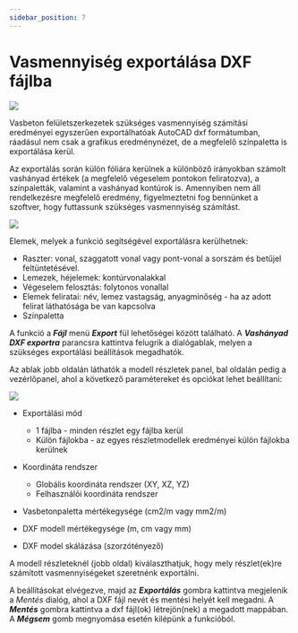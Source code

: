 ```yaml
---
sidebar_position: 7
---
```

# Vasmennyiség exportálása DXF fájlba

<!-- wp:image {"align":"center","id":7589,"width":599,"height":351,"sizeSlug":"full","linkDestination":"media"} -->

[![](https://Consteelsoftware.com/wp-content/uploads/2021/04/3-6-export-DXF-.jpg)](./img/wp-content-uploads-2021-04-3-6-export-DXF-.jpg)

<!-- /wp:image -->

<!-- wp:paragraph -->

Vasbeton felületszerkezetek szükséges vasmennyiség számítási eredményei egyszerűen exportálhatóak AutoCAD dxf formátumban, ráadásul nem csak a grafikus eredménynézet, de a megfelelő színpaletta is exportálása kerül.

<!-- /wp:paragraph -->

<!-- wp:paragraph -->

Az exportálás során külön fóliára kerülnek a különböző irányokban számolt vashányad értékek (a megfelelő végeselem pontokon feliratozva), a színpaletták, valamint a vashányad kontúrok is. Amennyiben nem áll rendelkezésre megfelelő eredmény, figyelmeztetni fog bennünket a szoftver, hogy futtassunk szükséges vasmennyiség számítást.

<!-- /wp:paragraph -->

<!-- wp:image {"align":"right","id":32443,"width":304,"height":215,"sizeSlug":"full","linkDestination":"media"} -->

[![](https://Consteelsoftware.com/wp-content/uploads/2022/02/Fajl_export_dxf.png)](./img/wp-content-uploads-2022-02-Fajl_export_dxf.png)

<!-- /wp:image -->

<!-- wp:paragraph -->

Elemek, melyek a funkció segítségével exportálásra kerülhetnek:

<!-- /wp:paragraph -->

<!-- wp:list -->

- Raszter: vonal, szaggatott vonal vagy pont-vonal a sorszám és betűjel feltüntetésével.
- Lemezek, héjelemek: kontúrvonalakkal
- Végeselem felosztás: folytonos vonallal
- Elemek feliratai: név, lemez vastagság, anyagminőség - ha az adott felirat láthatósága be van kapcsolva
- Színpaletta

<!-- /wp:list -->

<!-- wp:paragraph -->

A funkció a _**Fájl**_ menü _**Export**_ fül lehetőségei között található. A _**Vashányad DXF exportra**_ parancsra kattintva felugrik a dialógablak, melyen a szükséges exportálási beállítások megadhatók.

<!-- /wp:paragraph -->

<!-- wp:paragraph -->

Az ablak jobb oldalán láthatók a modell részletek panel, bal oldalán pedig a vezérlőpanel, ahol a következő paramétereket és opciókat lehet beállítani:

<!-- /wp:paragraph -->

<!-- wp:image {"align":"right","id":32450,"width":503,"height":323,"sizeSlug":"full","linkDestination":"media"} -->

[![](https://Consteelsoftware.com/wp-content/uploads/2022/02/dxf_export.png)](./img/wp-content-uploads-2022-02-dxf_export.png)

<!-- /wp:image -->

<!-- wp:list -->

- Exportálási mód

  - 1 fájlba - minden részlet egy fájlba kerül
  - Külön fájlokba - az egyes részletmodellek eredményei külön fájlokba kerülnek

- Koordináta rendszer

  - Globális koordináta rendszer (XY, XZ, YZ)
  - Felhasználói koordináta rendszer

- Vasbetonpaletta mértékegysége (cm2/m vagy mm2/m)

- DXF modell mértékegysége (m, cm vagy mm)

- DXF model skálázása (szorzótényező)

<!-- /wp:list -->

<!-- wp:paragraph -->

A modell részleteknél (jobb oldal) kiválaszthatjuk, hogy mely részlet(ek)re számított vasmennyiségeket szeretnénk exportálni.

<!-- /wp:paragraph -->

<!-- wp:paragraph -->

A beállításokat elvégezve, majd az _**Exportálás**_ gombra kattintva megjelenik a _Mentés_ dialóg, ahol a DXF fájl nevét és mentési helyét kell megadni. A _**Mentés**_ gombra kattintva a dxf fájl(ok) létrejön(nek) a megadott mappában. A _**Mégsem**_ gomb megnyomása esetén kilépünk a funkcióból.

<!-- /wp:paragraph -->
